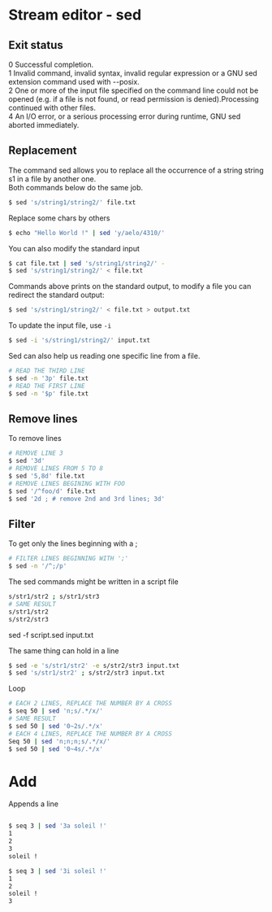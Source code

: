 # Stream editor - sed

## Exit status

0  Successful completion. <br>
1  Invalid command, invalid syntax, invalid regular expression or a GNU sed extension command used with --posix.<br>
2  One or more of the input file specified on the command line could not be opened (e.g. if a file is not found, or read permission is denied).Processing continued with other files.<br>
4  An I/O error, or a serious processing error during runtime, GNU sed aborted immediately.

## Replacement

The command sed allows you to replace all the occurrence of a string string s1 in a file by another one.<br>
Both commands below do the same job.

```sh
$ sed 's/string1/string2/' file.txt
```

Replace some chars by others

```sh
$ echo "Hello World !" | sed 'y/aelo/4310/'
```

You can also modify the standard input

```sh
$ cat file.txt | sed 's/string1/string2/' -
$ sed 's/string1/string2/' < file.txt
```
Commands above prints on the standard output, to modify a file you can redirect the standard output:

```sh
$ sed 's/string1/string2/' < file.txt > output.txt
```

To update the input file, use `-i`

```sh
$ sed -i 's/string1/string2/' input.txt
``` 

Sed can also help us reading one specific line from a file.

```sh
# READ THE THIRD LINE
$ sed -n '3p' file.txt
# READ THE FIRST LINE
$ sed -n '$p' file.txt
```

## Remove lines

To remove lines

```sh
# REMOVE LINE 3
$ sed '3d'
# REMOVE LINES FROM 5 TO 8
$ sed '5,8d' file.txt
# REMOVE LINES BEGINING WITH FOO
$ sed '/^foo/d' file.txt
$ sed '2d ; # remove 2nd and 3rd lines; 3d'
```

## Filter

To get only the lines beginning with a ;
```sh
# FILTER LINES BEGINNING WITH ';'
$ sed -n '/^;/p'
```

The sed commands might be written in a script file

```sh
s/str1/str2 ; s/str1/str3
# SAME RESULT
s/str1/str2
s/str2/str3
```

sed -f script.sed input.txt

The same thing can hold in a line

```sh
$ sed -e 's/str1/str2' -e s/str2/str3 input.txt
$ sed 's/str1/str2' ; s/str2/str3 input.txt
```

Loop

```sh
# EACH 2 LINES, REPLACE THE NUMBER BY A CROSS
$ seq 50 | sed 'n;s/.*/x/'
# SAME RESULT
$ sed 50 | sed '0~2s/.*/x'
# EACH 4 LINES, REPLACE THE NUMBER BY A CROSS
Seq 50 | sed 'n;n;n;s/.*/x/'
$ sed 50 | sed '0~4s/.*/x'
``` 

# Add

Appends a line

```sh

$ seq 3 | sed '3a soleil !'
1
2
3
soleil !

$ seq 3 | sed '3i soleil !'
1
2
soleil !
3
```